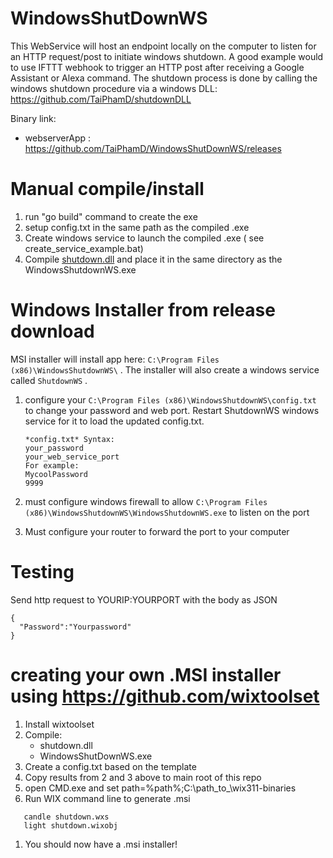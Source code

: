 # WindowsShutDownWS
This WebService will host an endpoint locally on the computer to listen for an HTTP request/post to initiate windows shutdown. A good example would to use IFTTT webhook to trigger an HTTP post after receiving a Google Assistant or Alexa command. The shutdown process is done by calling the windows shutdown procedure via a windows DLL:
https://github.com/TaiPhamD/shutdownDLL 

Binary link: 
- webserverApp : https://github.com/TaiPhamD/WindowsShutDownWS/releases


# Manual compile/install

1. run "go build" command to create the exe
1. setup config.txt in the same path as the compiled .exe
1. Create windows service to launch the compiled .exe ( see create_service_example.bat)
1. Compile [shutdown.dll](https://github.com/TaiPhamD/shutdownDLL) and place it in the same directory as the WindowsShutdownWS.exe

# Windows Installer from release download
MSI installer will install app here:
```C:\Program Files (x86)\WindowsShutdownWS\``` . The installer will also create a windows service called
```ShutdownWS``` .


1. configure your ```C:\Program Files (x86)\WindowsShutdownWS\config.txt``` to change your password and web port.  Restart ShutdownWS windows service for it to load the updated config.txt.
        

       *config.txt* Syntax:
       your_password
       your_web_service_port
       For example:
       MycoolPassword
       9999



1. must configure windows firewall to allow ```C:\Program Files (x86)\WindowsShutdownWS\WindowsShutdownWS.exe``` to listen on the port

1. Must configure your router to forward the port to your computer


# Testing

Send http request to YOURIP:YOURPORT with the body as JSON

```
{
  "Password":"Yourpassword"
}
```
# creating your own .MSI installer using https://github.com/wixtoolset

1. Install wixtoolset
1. Compile:
   - shutdown.dll
   - WindowsShutDownWS.exe
1. Create a config.txt based on the template
1. Copy results from 2 and 3 above to main root of this repo
1. open CMD.exe and set path=%path%;C:\path_to_\wix311-binaries
1. Run WIX command line to generate .msi

```
   candle shutdown.wxs
   light shutdown.wixobj
```

1. You should now have a .msi installer!

